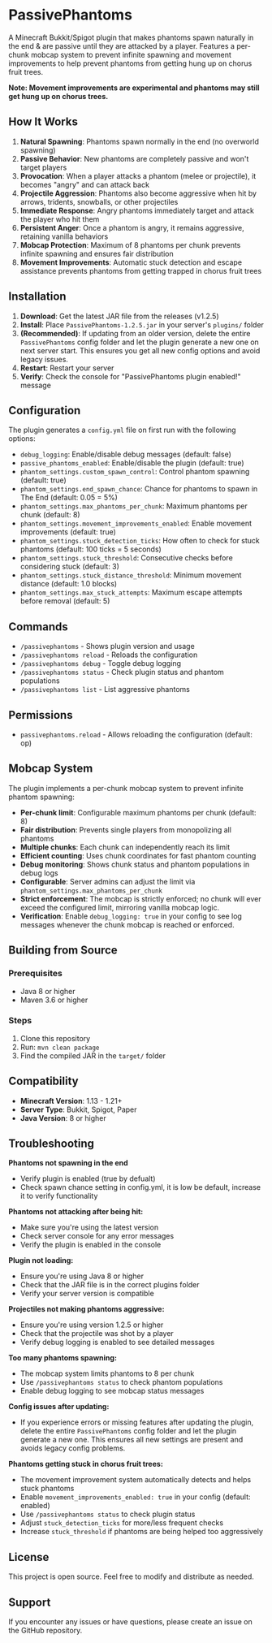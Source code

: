 # PassivePhantoms

A Minecraft Bukkit/Spigot plugin that makes phantoms spawn naturally in the end & are passive until they are attacked by a player. Features a per-chunk mobcap system to prevent infinite spawning and movement improvements to help prevent phantoms from getting hung up on chorus fruit trees.

**Note: Movement improvements are experimental and phantoms may still get hung up on chorus trees.**

## How It Works

1. **Natural Spawning**: Phantoms spawn normally in the end (no overworld spawning)
2. **Passive Behavior**: New phantoms are completely passive and won't target players
3. **Provocation**: When a player attacks a phantom (melee or projectile), it becomes "angry" and can attack back
4. **Projectile Aggression**: Phantoms also become aggressive when hit by arrows, tridents, snowballs, or other projectiles
5. **Immediate Response**: Angry phantoms immediately target and attack the player who hit them
6. **Persistent Anger**: Once a phantom is angry, it remains aggressive, retaining vanilla behaviors
7. **Mobcap Protection**: Maximum of 8 phantoms per chunk prevents infinite spawning and ensures fair distribution
8. **Movement Improvements**: Automatic stuck detection and escape assistance prevents phantoms from getting trapped in chorus fruit trees

## Installation

1. **Download**: Get the latest JAR file from the releases (v1.2.5)
2. **Install**: Place `PassivePhantoms-1.2.5.jar` in your server's `plugins/` folder
3. **(Recommended)**: If updating from an older version, delete the entire `PassivePhantoms` config folder and let the plugin generate a new one on next server start. This ensures you get all new config options and avoid legacy issues.
4. **Restart**: Restart your server
5. **Verify**: Check the console for "PassivePhantoms plugin enabled!" message

## Configuration

The plugin generates a `config.yml` file on first run with the following options:

- `debug_logging`: Enable/disable debug messages (default: false)
- `passive_phantoms_enabled`: Enable/disable the plugin (default: true)
- `phantom_settings.custom_spawn_control`: Control phantom spawning (default: true)
- `phantom_settings.end_spawn_chance`: Chance for phantoms to spawn in The End (default: 0.05 = 5%)
- `phantom_settings.max_phantoms_per_chunk`: Maximum phantoms per chunk (default: 8)
- `phantom_settings.movement_improvements_enabled`: Enable movement improvements (default: true)
- `phantom_settings.stuck_detection_ticks`: How often to check for stuck phantoms (default: 100 ticks = 5 seconds)
- `phantom_settings.stuck_threshold`: Consecutive checks before considering stuck (default: 3)
- `phantom_settings.stuck_distance_threshold`: Minimum movement distance (default: 1.0 blocks)
- `phantom_settings.max_stuck_attempts`: Maximum escape attempts before removal (default: 5)

## Commands

- `/passivephantoms` - Shows plugin version and usage
- `/passivephantoms reload` - Reloads the configuration
- `/passivephantoms debug` - Toggle debug logging
- `/passivephantoms status` - Check plugin status and phantom populations
- `/passivephantoms list` - List aggressive phantoms

## Permissions

- `passivephantoms.reload` - Allows reloading the configuration (default: op)

## Mobcap System

The plugin implements a per-chunk mobcap system to prevent infinite phantom spawning:

- **Per-chunk limit**: Configurable maximum phantoms per chunk (default: 8)
- **Fair distribution**: Prevents single players from monopolizing all phantoms
- **Multiple chunks**: Each chunk can independently reach its limit
- **Efficient counting**: Uses chunk coordinates for fast phantom counting
- **Debug monitoring**: Shows chunk status and phantom populations in debug logs
- **Configurable**: Server admins can adjust the limit via `phantom_settings.max_phantoms_per_chunk`
- **Strict enforcement**: The mobcap is strictly enforced; no chunk will ever exceed the configured limit, mirroring vanilla mobcap logic.
- **Verification**: Enable `debug_logging: true` in your config to see log messages whenever the chunk mobcap is reached or enforced.

## Building from Source

### Prerequisites
- Java 8 or higher
- Maven 3.6 or higher

### Steps
1. Clone this repository
2. Run: `mvn clean package`
3. Find the compiled JAR in the `target/` folder

## Compatibility

- **Minecraft Version**: 1.13 - 1.21+
- **Server Type**: Bukkit, Spigot, Paper
- **Java Version**: 8 or higher

## Troubleshooting

**Phantoms not spawning in the end**
- Verify plugin is enabled (true by defualt)
- Check spawn chance setting in config.yml, it is low be default, increase it to verify functionality

**Phantoms not attacking after being hit:**
- Make sure you're using the latest version
- Check server console for any error messages
- Verify the plugin is enabled in the console

**Plugin not loading:**
- Ensure you're using Java 8 or higher
- Check that the JAR file is in the correct plugins folder
- Verify your server version is compatible

**Projectiles not making phantoms aggressive:**
- Ensure you're using version 1.2.5 or higher
- Check that the projectile was shot by a player
- Verify debug logging is enabled to see detailed messages

**Too many phantoms spawning:**
- The mobcap system limits phantoms to 8 per chunk
- Use `/passivephantoms status` to check phantom populations
- Enable debug logging to see mobcap status messages

**Config issues after updating:**
- If you experience errors or missing features after updating the plugin, delete the entire `PassivePhantoms` config folder and let the plugin generate a new one. This ensures all new settings are present and avoids legacy config problems.

**Phantoms getting stuck in chorus fruit trees:**
- The movement improvement system automatically detects and helps stuck phantoms
- Enable `movement_improvements_enabled: true` in your config (default: enabled)
- Use `/passivephantoms status` to check plugin status
- Adjust `stuck_detection_ticks` for more/less frequent checks
- Increase `stuck_threshold` if phantoms are being helped too aggressively

## License

This project is open source. Feel free to modify and distribute as needed.

## Support

If you encounter any issues or have questions, please create an issue on the GitHub repository. 
